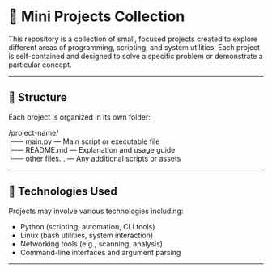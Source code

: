 # 🧩 Mini Projects Collection

This repository is a collection of small, focused projects created to explore different areas of programming, scripting, and system utilities. Each project is self-contained and designed to solve a specific problem or demonstrate a particular concept.

---

## 📁 Structure

Each project is organized in its own folder:

/project-name/  
├── main.py — Main script or executable file  
├── README.md — Explanation and usage guide  
└── other files... — Any additional scripts or assets

---

## 🔧 Technologies Used

Projects may involve various technologies including:

- Python (scripting, automation, CLI tools)
- Linux (bash utilities, system interaction)
- Networking tools (e.g., scanning, analysis)
- Command-line interfaces and argument parsing

---
